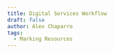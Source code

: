 ```yaml
---
title: Digital Services Workflow
draft: false
author: Alex Chaparro
tags:
  - Marking Resources
---
```

